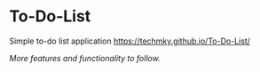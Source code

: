 # To-Do-List
Simple to-do list application
https://techmky.github.io/To-Do-List/

_More features and functionality to follow._
